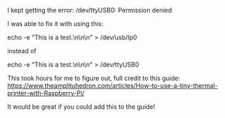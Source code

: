 I kept getting the error: /dev/ttyUSB0: Permission denied



I was able to fix it with using this:

echo -e "This is a test.\\n\\n\\n" > /dev/usb/lp0

instead of

echo -e "This is a test.\\n\\n\\n" > /dev/ttyUSB0



This took hours for me to figure out, full credit to this guide: https://www.theamplituhedron.com/articles/How-to-use-a-tiny-thermal-printer-with-Raspberry-Pi/

It would be great if you could add this to the guide!
